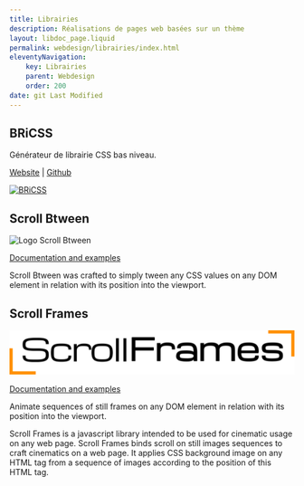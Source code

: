 ```yaml
---
title: Librairies
description: Réalisations de pages web basées sur un thème
layout: libdoc_page.liquid
permalink: webdesign/librairies/index.html
eleventyNavigation:
    key: Librairies
    parent: Webdesign
    order: 200
date: git Last Modified
---
```

## BRiCSS

Générateur de librairie CSS bas niveau.

[Website](https://ita-design-system.github.io/bricss/) | [Github](https://github.com/ita-design-system/bricss)

[![BRiCSS](https://github.com/user-attachments/assets/6c25cfc3-417c-4332-8eb1-9b9a6ec06fc1)](https://ita-design-system.github.io/bricss/)

## Scroll Btween

![Logo Scroll Btween](https://raw.githubusercontent.com/olivier3lanc/Scroll-Btween/master/img/logo-scroll-btween.svg)

[Documentation and examples](https://olivier3lanc.github.io/Scroll-Btween/)

Scroll Btween was crafted to simply tween any CSS values on any DOM element in relation with its position into the viewport.

## Scroll Frames

![Logo Scroll Frames](https://raw.githubusercontent.com/olivier3lanc/Scroll-Frames/master/img/logo-scroll-frames.svg)

[Documentation and examples](https://olivier3lanc.github.io/Scroll-Frames/)

Animate sequences of still frames on any DOM element in relation with its position into the viewport.

Scroll Frames is a javascript library intended to be used for cinematic usage on any web page. Scroll Frames binds scroll on still images sequences to craft cinematics on a web page. It applies CSS background image on any HTML tag from a sequence of images according to the position of this HTML tag.
